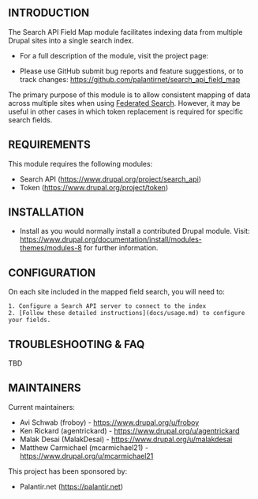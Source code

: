 INTRODUCTION
------------

The Search API Field Map module facilitates indexing data from multiple Drupal sites into a single search index.

 * For a full description of the module, visit the project page: 

 * Please use GitHub submit bug reports and feature suggestions, or to track changes:
  https://github.com/palantirnet/search_api_field_map
  
The primary purpose of this module is to allow consistent mapping of data across multiple sites when using [Federated Search](https://www.drupal.org/project/search_api_federated_solr). However, it may be useful in other cases in which token replacement is required for specific search fields.

  
REQUIREMENTS
------------

This module requires the following modules:

 * Search API (https://www.drupal.org/project/search_api)
 * Token (https://www.drupal.org/project/token)


INSTALLATION
------------
 
  * Install as you would normally install a contributed Drupal module. Visit:
   https://www.drupal.org/documentation/install/modules-themes/modules-8
   for further information.
   
   
CONFIGURATION
------------

On each site included in the mapped field search, you will need to:

    1. Configure a Search API server to connect to the index
    2. [Follow these detailed instructions](docs/usage.md) to configure your fields.


TROUBLESHOOTING & FAQ
---------------------

TBD


MAINTAINERS
-----------

Current maintainers:
* Avi Schwab (froboy) - https://www.drupal.org/u/froboy
* Ken Rickard (agentrickard) - https://www.drupal.org/u/agentrickard
* Malak Desai (MalakDesai) - https://www.drupal.org/u/malakdesai
* Matthew Carmichael (mcarmichael21) - https://www.drupal.org/u/mcarmichael21

This project has been sponsored by:
* Palantir.net (https://palantir.net)
